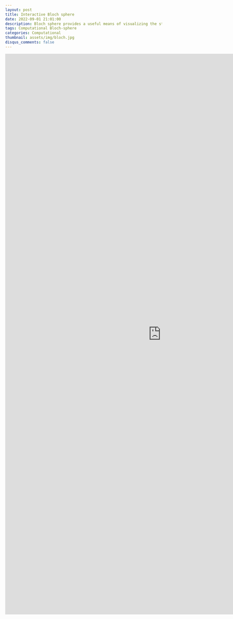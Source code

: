 ```yaml
---
layout: post
title: Interactive Bloch sphere
date: 2022-09-01 21:01:00
description: Bloch sphere provides a useful means of visualizing the state of a single qubit, and often serves as an excellent test bed for ideas about quantum computation and quantum information.
tags: Computational Bloch-sphere
categories: Computational
thumbnail: assets/img/bloch.jpg
disqus_comments: false
---
```

<iframe width='1000' height='1800' src='https://www.wolframcloud.com/obj/0b348e51-86c1-4a13-a928-cc5e986034fb' frameborder='0'></iframe>
